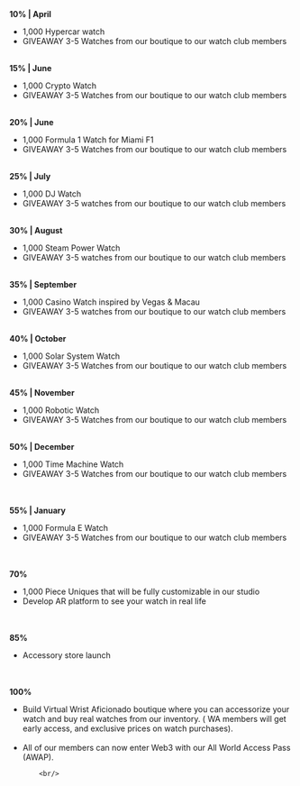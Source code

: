 <div>
<b>10% | April</b>

<br/>
<ul>
        <li>1,000 Hypercar watch</li>
        <li>GIVEAWAY 3-5 Watches from our boutique to our watch club members</li>
</ul>
<br/>
<b>15% | June</b>

<br/>
<ul>
        <li>1,000 Crypto Watch</li>
        <li>GIVEAWAY 3-5 Watches from our boutique to our watch club members</li>
</ul>
<br/>
<b>20% | June</b>

<br/>
<ul>
        <li>1,000 Formula 1 Watch for Miami F1</li>
        <li>GIVEAWAY 3-5 Watches from our boutique to our watch club members</li>
</ul>
<br/>
<b>25% | July</b>

<br/>
<ul>
        <li>1,000 DJ Watch</li>
        <li>GIVEAWAY 3-5 watches from our boutique to our watch club members</li>
</ul>
<br/>
<b>30% | August</b>

<br/>
<ul>
        <li>1,000 Steam Power Watch</li>
        <li>GIVEAWAY 3-5 watches from our boutique to our watch club members</li>
</ul>
<br/>
<b>35% | September</b>

<br/>
<ul>
        <li>1,000 Casino Watch inspired by Vegas & Macau</li>
        <li>GIVEAWAY 3-5 watches from our boutique to our watch club members</li>
</ul>
<br/>
<b>40% | October</b>
    
<br/>
<ul>
        <li>1,000 Solar System Watch</li>
        <li>GIVEAWAY 3-5 Watches from our boutique to our watch club members </li>
</ul>    
<br/>
<b>45% | November</b>

<br/>
<ul>
        <li>1,000 Robotic Watch</li>
        <li>GIVEAWAY 3-5 Watches from our boutique to our watch club members</li>
</ul>
<br/>
<b>50% | December</b>

<br/>
<ul>
        <li>1,000 Time Machine Watch</li>
        <li>GIVEAWAY 3-5 Watches from our boutique to our watch club members</li>
          
<br/>
</ul>
<br/>
<b>55% | January </b>

<br/>
<ul>
        <li>1,000 Formula E Watch</li>
        <li>GIVEAWAY 3-5 Watches from our boutique to our watch club members</li>
          
<br/>
</ul>
<br/>
<b>70%</b>

<br/>
<ul>
        <li>1,000 Piece Uniques that will be fully customizable in our studio</li>
        <li>Develop AR platform to see your watch in real life</li>
          
<br/>
</ul>
<br/>
<b>85%</b>

<br/>
<ul>
        <li>Accessory store launch</li>
        
<br/>
</ul>
<br/>
<b>100%</b>

<br/>
<ul>
        <li>Build Virtual Wrist Aficionado boutique where you can accessorize your watch and buy real watches from our inventory. ( WA members will get early access, and exclusive prices on watch purchases).</li>
</br>    
<li>All of our members can now enter Web3 with our All World Access Pass (AWAP).</li>
        
        <br/>
</ul>
</div>